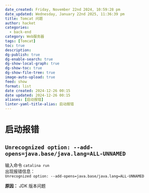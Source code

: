 ```yaml
---
date_created: Friday, November 22nd 2024, 10:59:28 pm
date_updated: Wednesday, January 22nd 2025, 11:36:39 pm
title: Tomcat 问题
author: hacket
categories:
  - back-end
category: Web服务器
tags: [Tomcat]
toc: true
description: 
dg-publish: true
dg-enable-search: true
dg-show-local-graph: true
dg-show-toc: true
dg-show-file-tree: true
image-auto-upload: true
feed: show
format: list
date created: 2024-12-26 00:15
date updated: 2024-12-26 00:15
aliases: [启动报错]
linter-yaml-title-alias: 启动报错
---
```


# 启动报错

## `Unrecognized option: --add-opens=java.base/java.lang=ALL-UNNAMED`

输入命令 `catalina run`\
出现报错信息：\
`Unrecognized option: --add-opens=java.base/java.lang=ALL-UNNAMED`

**原因：** JDK 版本问题
